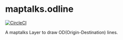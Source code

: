 # maptalks.odline

[![CircleCI](https://circleci.com/gh/maptalks/maptalks.odline.svg?style=svg)](https://circleci.com/gh/maptalks/maptalks.odline)

A maptalks Layer to draw OD(Origin-Destination) lines.
